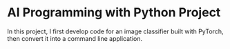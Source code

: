 # AI Programming with Python Project

In this project, I first develop code for an image classifier built with PyTorch, then convert it into a command line application.

